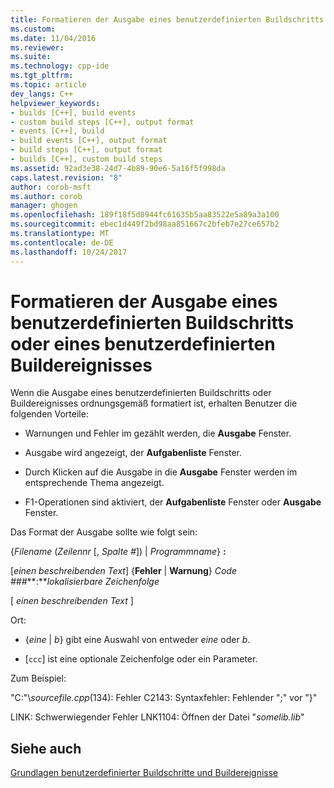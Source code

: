 ```yaml
---
title: Formatieren der Ausgabe eines benutzerdefinierten Buildschritts oder Buildereignisses | Microsoft Docs
ms.custom: 
ms.date: 11/04/2016
ms.reviewer: 
ms.suite: 
ms.technology: cpp-ide
ms.tgt_pltfrm: 
ms.topic: article
dev_langs: C++
helpviewer_keywords:
- builds [C++], build events
- custom build steps [C++], output format
- events [C++], build
- build events [C++], output format
- build steps [C++], output format
- builds [C++], custom build steps
ms.assetid: 92ad3e38-24d7-4b89-90e6-5a16f5f998da
caps.latest.revision: "8"
author: corob-msft
ms.author: corob
manager: ghogen
ms.openlocfilehash: 189f18f5d8944fc61635b5aa83522e5a89a3a100
ms.sourcegitcommit: ebec1d449f2bd98aa851667c2bfeb7e27ce657b2
ms.translationtype: MT
ms.contentlocale: de-DE
ms.lasthandoff: 10/24/2017
---
```

# <a name="formatting-the-output-of-a-custom-build-step-or-build-event"></a>Formatieren der Ausgabe eines benutzerdefinierten Buildschritts oder eines benutzerdefinierten Buildereignisses
Wenn die Ausgabe eines benutzerdefinierten Buildschritts oder Buildereignisses ordnungsgemäß formatiert ist, erhalten Benutzer die folgenden Vorteile:  
  
-   Warnungen und Fehler im gezählt werden, die **Ausgabe** Fenster.  
  
-   Ausgabe wird angezeigt, der **Aufgabenliste** Fenster.  
  
-   Durch Klicken auf die Ausgabe in die **Ausgabe** Fenster werden im entsprechende Thema angezeigt.  
  
-   F1-Operationen sind aktiviert, der **Aufgabenliste** Fenster oder **Ausgabe** Fenster.  
  
 Das Format der Ausgabe sollte wie folgt sein:  
  
 {*Filename* (*Zeilennr* [, *Spalte #*]) &#124; *Programmname*} **:**  
  
 [*einen beschreibenden Text*] {**Fehler** &#124; **Warnung**} *Code ###***:***lokalisierbare Zeichenfolge*  
  
 [ *einen beschreibenden Text* ]  
  
 Ort:  
  
-   {*eine* &#124; *b*} gibt eine Auswahl von entweder *eine* oder *b*.  
  
-   [`ccc`] ist eine optionale Zeichenfolge oder ein Parameter.  
  
 Zum Beispiel:  
  
 "C:"\\*sourcefile.cpp*(134): Fehler C2143: Syntaxfehler: Fehlender ";" vor "}"  
  
 LINK: Schwerwiegender Fehler LNK1104: Öffnen der Datei "*somelib.lib*"  
  
## <a name="see-also"></a>Siehe auch  
 [Grundlagen benutzerdefinierter Buildschritte und Buildereignisse](../ide/understanding-custom-build-steps-and-build-events.md)